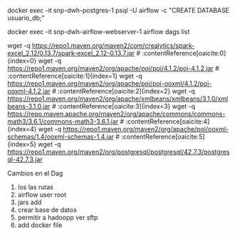 docker exec -it snp-dwh-postgres-1 psql -U airflow -c "CREATE DATABASE usuario_db;"


docker exec -it snp-dwh-airflow-webserver-1  airflow dags list

wget -q https://repo1.maven.org/maven2/com/crealytics/spark-excel_2.12/0.13.7/spark-excel_2.12-0.13.7.jar   # :contentReference[oaicite:0]{index=0}
wget -q https://repo1.maven.org/maven2/org/apache/poi/poi/4.1.2/poi-4.1.2.jar                           # :contentReference[oaicite:1]{index=1}
wget -q https://repo1.maven.org/maven2/org/apache/poi/poi-ooxml/4.1.2/poi-ooxml-4.1.2.jar               # :contentReference[oaicite:2]{index=2}
wget -q https://repo1.maven.org/maven2/org/apache/xmlbeans/xmlbeans/3.1.0/xmlbeans-3.1.0.jar           # :contentReference[oaicite:3]{index=3}
wget -q https://repo.maven.apache.org/maven2/org/apache/commons/commons-math3/3.6.1/commons-math3-3.6.1.jar # :contentReference[oaicite:4]{index=4}
wget -q https://repo1.maven.org/maven2/org/apache/poi/ooxml-schemas/1.4/ooxml-schemas-1.4.jar           # :contentReference[oaicite:5]{index=5}
wget -q https://repo1.maven.org/maven2/org/postgresql/postgresql/42.7.3/postgresql-42.7.3.jar

Cambios en el Dag
1. los las rutas
2. airflow user root
3. jars add
4. crear base de datos
5. permitir a hadoopp ver sftp
6. add docker file 